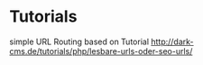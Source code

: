 # Tutorials
simple URL Routing based on Tutorial http://dark-cms.de/tutorials/php/lesbare-urls-oder-seo-urls/
